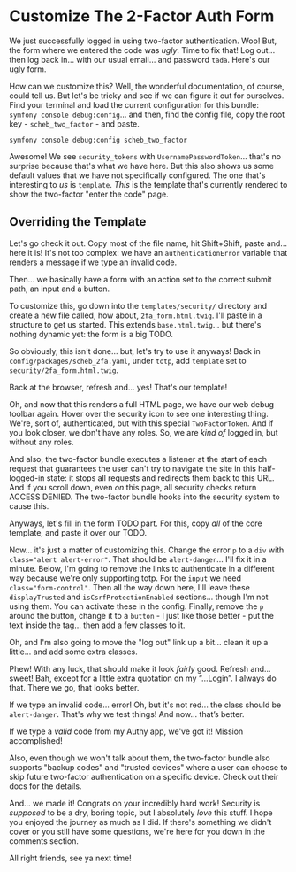 # Customize The 2-Factor Auth Form

We just successfully logged in using two-factor authentication. Woo! But, the form
where we entered the code was *ugly*. Time to fix that! Log out... then log back
in… with our usual email… and password `tada`. Here's our ugly form.

How can we customize this? Well, the wonderful documentation, of course, could tell
us. But let's be tricky and see if we can figure it out for ourselves. Find your
terminal and load the current configuration for this bundle:
`symfony console debug:config`... and then, find the config file, copy the root
key - `scheb_two_factor` - and paste.

```terminal-silent
symfony console debug:config scheb_two_factor
```

Awesome! We see `security_tokens` with `UsernamePasswordToken`… that's no surprise
because that's what we have here. But this also shows us some default values that we
have not specifically configured. The one that's interesting to *us* is `template`.
*This* is the template that's currently rendered to show the two-factor "enter the code"
page.

## Overriding the Template

Let's go check it out. Copy most of the file name, hit Shift+Shift, paste
and... here it is! It's not too complex: we have an
`authenticationError` variable that renders a message if we type an invalid code.

Then… we basically have a form with an action set to the correct submit path, an
input and a button.

To customize this, go down into the `templates/security/` directory and create a
new file called, how about, `2fa_form.html.twig`. I'll paste in a structure to get
us started. This extends `base.html.twig`... but there's nothing dynamic yet: the
form is a big TODO.

So obviously, this isn't done... but, let's try to use it anyways! Back in
`config/packages/scheb_2fa.yaml`, under `totp`, add `template` set to
`security/2fa_form.html.twig`.

Back at the browser, refresh and... yes! That's our template!

Oh, and now that this renders a full HTML page, we have our web debug toolbar
again. Hover over the security icon to see one interesting thing. We're,
sort of, authenticated, but with this special `TwoFactorToken`. And if you look
closer, we don't have any roles. So, we are *kind of* logged in, but without
any roles.

And also, the two-factor bundle executes a listener at the start of
each request that guarantees the user can't try to navigate the site in this
half-logged-in state: it stops all requests and redirects them back to this URL. And
if you scroll down, even *on* this page, all security checks return
ACCESS DENIED. The two-factor bundle hooks into the security system to cause this.

Anyways, let's fill in the form TODO part. For this, copy *all* of the core template,
and paste it over our TODO.

Now... it's just a matter of customizing this. Change the error `p` to a `div`
with `class="alert alert-error"`. That should be `alert-danger`... I'll fix it
in a minute. Below, I'm going to remove the links to authenticate in a different
way because we're only supporting totp. For the `input` we need
`class="form-control"`. Then all the way down here, I'll leave these `displayTrusted`
and `isCsrfProtectionEnabled` sections... though I'm not using them. You can activate
these in the config. Finally, remove the `p` around the button, change it to a
`button` - I just like those better - put the text inside the tag... then add a few
classes to it.

Oh, and I'm also going to move the "log out" link up a bit… clean it up
a little... and add some extra classes.

Phew! With any luck, that should make it look *fairly* good. Refresh and... sweet!
Bah, except for a little extra quotation on my “…Login”. I always do that. There
we go, that looks better.

If we type an invalid code... error! Oh, but it's not red... the class should
be `alert-danger`. That's why we test things! And now... that’s better.

If we type a *valid* code from my Authy app, we've got it! Mission accomplished!

Also, even though we won't talk about them, the two-factor bundle also supports
"backup codes" and "trusted devices" where a user can choose to skip future
two-factor authentication on a specific device. Check out their docs for the details.

And... we made it! Congrats on your incredibly hard work! Security is *supposed* to be
a dry, boring topic, but I absolutely *love* this stuff. I hope you enjoyed the
journey as much as I did. If there's something we didn't cover or you still have
some questions, we're here for you down in the comments section.

All right friends, see ya next time!
